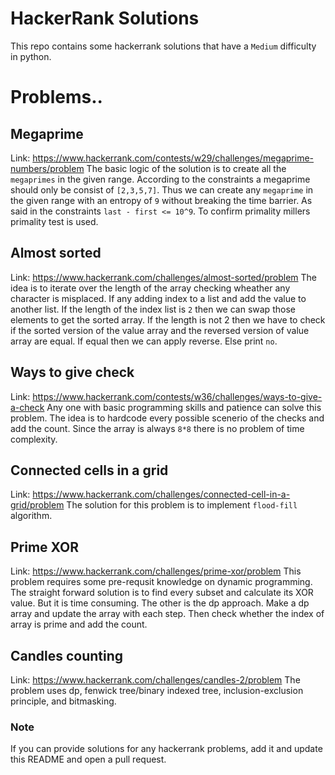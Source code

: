 # HackerRank Solutions
This repo contains some hackerrank solutions that have a `Medium` difficulty in python.

# Problems.. 
## Megaprime
Link: https://www.hackerrank.com/contests/w29/challenges/megaprime-numbers/problem
The basic logic of the solution is to create all the `megaprimes` in the given range. 
According to the constraints a megaprime should only be consist of `[2,3,5,7]`. Thus we can create any `megaprime` in the given range with an entropy of `9` without breaking the time barrier. As said in the constraints ```last - first <= 10^9```. 
To confirm primality millers primality test is used.
## Almost sorted
Link: https://www.hackerrank.com/challenges/almost-sorted/problem
The idea is to iterate over the length of the array checking wheather any character is misplaced. If any adding index to a list and add the value to another list. If the length of the index list is `2` then we can swap those elements to get the sorted array. If the length is not 2 then we have to check if the sorted version of the value array and the reversed version of value array are equal. If equal then we can apply reverse. Else print `no`.
## Ways to give check
Link: https://www.hackerrank.com/contests/w36/challenges/ways-to-give-a-check
Any one with basic programming skills and patience can solve this problem. The idea is to hardcode every possible scenerio of the checks and add the count. Since the array is always `8*8` there is no problem of time complexity.
## Connected cells in a grid
Link: https://www.hackerrank.com/challenges/connected-cell-in-a-grid/problem
The solution for this problem is to implement `flood-fill` algorithm.
## Prime XOR
Link: https://www.hackerrank.com/challenges/prime-xor/problem
This problem requires some pre-requsit knowledge on dynamic programming. The straight forward solution is to find every subset and calculate its XOR value. But it is time consuming. The other is the dp approach. Make a dp array and update the array with each step. Then check whether the index of array is prime and add the count.
## Candles counting
Link: https://www.hackerrank.com/challenges/candles-2/problem
The problem uses dp, fenwick tree/binary indexed tree, inclusion-exclusion principle, and bitmasking.



### Note
If you can provide solutions for any hackerrank problems, add it and update this README and open a pull request.
